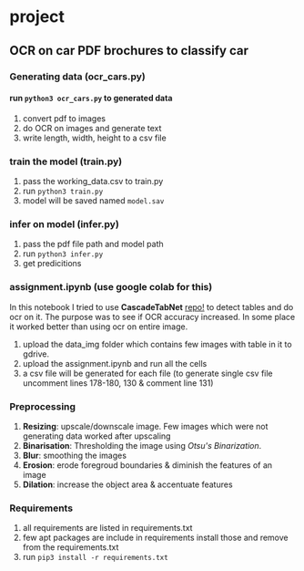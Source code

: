 # project
## OCR on car PDF brochures to classify car

### Generating data (ocr_cars.py)
#### run `python3 ocr_cars.py` to generated data 
1. convert pdf to images
2. do OCR on images and generate text
3. write length, width, height to a csv file 

### train the model (train.py)
1. pass the working_data.csv to train.py
2. run `python3 train.py`
3. model will be saved named `model.sav`


### infer on model (infer.py)
1. pass the pdf file path and model path
2. run `python3 infer.py`
3. get predicitions 


### assignment.ipynb (use google colab for this)
In this notebook I tried to use **CascadeTabNet** [repo!](https://github.com/DevashishPrasad/CascadeTabNet) to detect tables and do ocr on it.
The purpose was to see if OCR accuracy increased. In some place it worked better than using ocr on entire image.
1. upload the data_img folder which contains few images with table in it to gdrive.
2. upload the assignment.ipynb and run all the cells
3. a csv file will be generated for each file (to generate single csv file uncomment lines 178-180, 130 & comment line 131) 


### Preprocessing 
1. **Resizing**: upscale/downscale image. Few images which were not generating data worked after upscaling
2. **Binarisation**: Thresholding the image using *Otsu's Binarization*.
3. **Blur**: smoothing the images
4. **Erosion**: erode foregroud boundaries & diminish the features of an image
5. **Dilation**: increase the object area & accentuate features


### Requirements
1. all requirements are listed in requirements.txt
2. few apt packages are include in requirements install those and remove from the requirements.txt
3. run `pip3 install -r requirements.txt`
